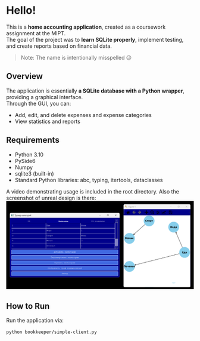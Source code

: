 # Hello!

This is a **home accounting application**, created as a coursework assignment at the MIPT.  
The goal of the project was to **learn SQLite properly**, implement testing, and create reports based on financial data.  

> Note: The name is intentionally misspelled 😉

## Overview
The application is essentially **a SQLite database with a Python wrapper**, providing a graphical interface.  
Through the GUI, you can:  
- Add, edit, and delete expenses and expense categories  
- View statistics and reports  

## Requirements
- Python 3.10  
- PySide6  
- Numpy  
- sqlite3 (built-in)  
- Standard Python libraries: abc, typing, itertools, dataclasses  

A video demonstrating usage is included in the root directory.
Also the screenshot of unreal design is there:
![Demo](SQDemo.png)


## How to Run
Run the application via:  
```bash
python bookkeeper/simple-client.py



